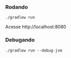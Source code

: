 ### Rodando

    ./gradlew run

Acesse http://localhost:8080

### Debugando

    ./gradlew run --debug-jvm 